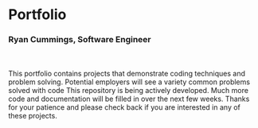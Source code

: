 # Portfolio
### Ryan Cummings, Software Engineer
<br><br>
This portfolio contains projects that demonstrate coding techniques and problem solving.  Potential employers will see a variety common problems solved with code
This repository is being actively developed.  Much more code and documentation will be filled in over the next few weeks.  Thanks for your patience and please
check back if you are interested in any of these projects.
